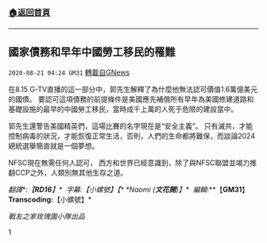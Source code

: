 ###  [:house:返回首頁](https://github.com/ourhimalayas/txt)
---

## 國家債務和早年中國勞工移民的罹難
`2020-08-21 04:24 GM31` [轉載自GNews](https://gnews.org/zh-hant/309268/)

在8.15 G-TV直播的這一部分中，郭先生解釋了為什麼他無法認可價值1.6萬億美元的國債。 要認可這項債務的前提條件是美國應先補償所有早年為美國修建道路和基礎設施的最早的中國勞工移民，當時成千上萬的人死于危險的建設當中。

郭先生還警告美國精英們，這場比賽的名字現在是“安全主義”。 只有滅共，才能控制病毒的狀況，才能恢復正常生活，否則，人們的生命都將難保，而談論2024總統選舉簡直就是一個夢想。

NFSC現在無需任何人認可， 西方和世界已經意識到，除了與NFSC聯盟並竭力推翻CCP之外，人類別無其他生存之道。

*翻譯**:**【**RD16**】*  *字幕**:**【小螺號】【* *Naomi (**文花開**)**】*  *編輯**:**【**GM31**】**Transcoding:**【小螺號】*

*戰友之家玫瑰園小隊出品*

1

